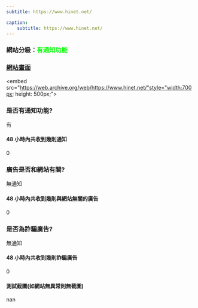 ```yaml
---
subtitle: https://www.hinet.net/

caption:
	subtitle: https://www.hinet.net/
---
```


<h3>網站分級：<font color="#00FF00">有通知功能</font></h3>

### [網站畫面](https://www.hinet.net/)
<embed src="https://web.archive.org/web/https://www.hinet.net/"style="width:700px; height: 500px;">

### 是否有通知功能?
有

#### 48 小時內共收到幾則通知
0

### 廣告是否和網站有關?
無通知

#### 48 小時內共收到幾則與網站無關的廣告
0

### 是否為詐騙廣告?
無通知

#### 48 小時內共收到幾則詐騙廣告
0

#### 測試截圖(如網站無異常則無截圖)
nan

